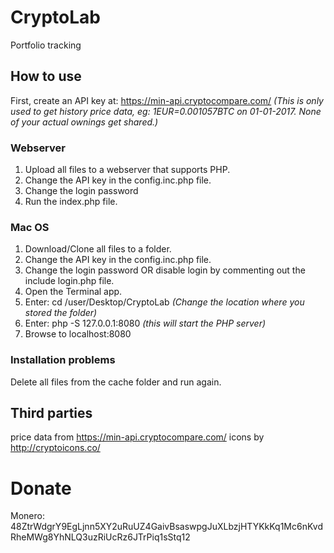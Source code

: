 # CryptoLab
Portfolio tracking

## How to use
First, create an API key at: https://min-api.cryptocompare.com/
*(This is only used to get history price data, eg: 1EUR=0.001057BTC on 01-01-2017. None of your actual ownings get shared.)*

### Webserver
1. Upload all files to a webserver that supports PHP.
1. Change the API key in the config.inc.php file.
1. Change the login password
1. Run the index.php file.

### Mac OS
1. Download/Clone all files to a folder.
1. Change the API key in the config.inc.php file.
1. Change the login password OR disable login by commenting out the include login.php file.
1. Open the Terminal app.
1. Enter: cd /user/Desktop/CryptoLab *(Change the location where you stored the folder)*
1. Enter: php -S 127.0.0.1:8080 *(this will start the PHP server)*
1. Browse to localhost:8080

### Installation problems
Delete all files from the cache folder and run again.

## Third parties
price data from https://min-api.cryptocompare.com/
icons by http://cryptoicons.co/

# Donate

Monero: 48ZtrWdgrY9EgLjnn5XY2uRuUZ4GaivBsaswpgJuXLbzjHTYKkKq1Mc6nKvdRheMWg8YhNLQ3uzRiUcRz6JTrPiq1sStq12
